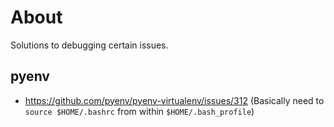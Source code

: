 # About

Solutions to debugging certain issues.

## pyenv

- https://github.com/pyenv/pyenv-virtualenv/issues/312 (Basically need to `source $HOME/.bashrc` from within `$HOME/.bash_profile`)
